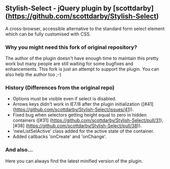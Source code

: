 ## Stylish-Select - jQuery plugin by [scottdarby] (https://github.com/scottdarby/Stylish-Select)

A cross-browser, accessible alternative to the standard form select element which can be fully customised with CSS.

### Why you might need this fork of original repository?

The author of the plugin doesn't have enough time to maintain this pretty work but many people are still waiting for some bugfixes and enhancements.
This fork is just an attempt to support the plugin. You can also help the author too ;-)

### History (Differences from the original repo)

* Options must be visible even if select is disabled.
* Arrows keys didn't work in IE7/8 after the plugin initialization ([#41] (https://github.com/scottdarby/Stylish-Select/issues/41)).
* Fixed bug when selectors getting height equal to zero in hidden containers ([#31] (https://github.com/scottdarby/Stylish-Select/pull/31), [#38] (https://github.com/scottdarby/Stylish-Select/pull/38)).
* 'newListSelActive' class added for the active state of the container.
* Added callbacks 'onCreate' and 'onChange'.

### And also...

Here you can always find the latest minified version of the plugin.